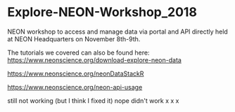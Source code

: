 # Explore-NEON-Workshop_2018
NEON workshop to access and manage data via portal and API directly held at NEON Headquarters on November 8th-9th.

The tutorials we covered can also be found here:
https://www.neonscience.org/download-explore-neon-data

https://www.neonscience.org/neonDataStackR

https://www.neonscience.org/neon-api-usage

still not working (but I think I fixed it) nope didn't work x x x